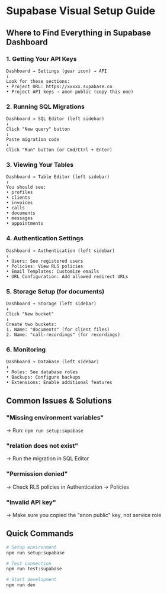# Supabase Visual Setup Guide

## Where to Find Everything in Supabase Dashboard

### 1. Getting Your API Keys
```
Dashboard → Settings (gear icon) → API
↓
Look for these sections:
• Project URL: https://xxxxx.supabase.co
• Project API keys → anon public (copy this one)
```

### 2. Running SQL Migrations
```
Dashboard → SQL Editor (left sidebar)
↓
Click "New query" button
↓
Paste migration code
↓
Click "Run" button (or Cmd/Ctrl + Enter)
```

### 3. Viewing Your Tables
```
Dashboard → Table Editor (left sidebar)
↓
You should see:
• profiles
• clients
• invoices
• calls
• documents
• messages
• appointments
```

### 4. Authentication Settings
```
Dashboard → Authentication (left sidebar)
↓
• Users: See registered users
• Policies: View RLS policies
• Email Templates: Customize emails
• URL Configuration: Add allowed redirect URLs
```

### 5. Storage Setup (for documents)
```
Dashboard → Storage (left sidebar)
↓
Click "New bucket"
↓
Create two buckets:
1. Name: "documents" (for client files)
2. Name: "call-recordings" (for recordings)
```

### 6. Monitoring
```
Dashboard → Database (left sidebar)
↓
• Roles: See database roles
• Backups: Configure backups
• Extensions: Enable additional features
```

## Common Issues & Solutions

### "Missing environment variables"
→ Run: `npm run setup:supabase`

### "relation does not exist"
→ Run the migration in SQL Editor

### "Permission denied"
→ Check RLS policies in Authentication → Policies

### "Invalid API key"
→ Make sure you copied the "anon public" key, not service role

## Quick Commands

```bash
# Setup environment
npm run setup:supabase

# Test connection
npm run test:supabase

# Start development
npm run dev
```